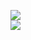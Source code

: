 [![](https://img.shields.io/badge/Made%20With-Github%20Spray-lightgrey.svg?style=for-the-badge&logo=github)](https://github.com/Annihil/github-spray#25451)  
[![](https://i.imgur.com/2DrTn0Z.gif)](https://github.com/Annihil/github-spray)
